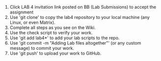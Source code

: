 1. Click LAB 4 invitation link posted on BB (Lab Submissions) to accept the assignment
2. Use 'git clone' to copy the lab4 repository to your local machine (any Linux, or even Matrix).
3. Complete all steps as you see on the Wiki.
4. Use the check script to verify your work.
5. Use 'git add lab4*' to add your lab scripts to the repo.
6. Use 'git commit -m "Adding Lab files altogether"' (or any custom message) to commit your work.
7. Use 'git push' to upload your work to GitHub.
